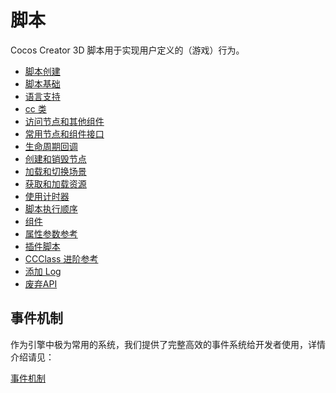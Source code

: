 
# 脚本

Cocos Creator 3D 脚本用于实现用户定义的（游戏）行为。

- [脚本创建](./setup.md)
- [脚本基础](./basic.md)
- [语言支持](./language-support.md)
- [cc 类](./ccclass.md)
- [访问节点和其他组件](./access-node-component.md)
- [常用节点和组件接口](./basic-node-api.md)
- [生命周期回调](./life-cycle-callbacks.md)
- [创建和销毁节点](./create-destroy.md)
- [加载和切换场景](./scene-managing.md)
- [获取和加载资源](./load-assets.md)
- [使用计时器](./scheduler.md)
- [脚本执行顺序](./execution-order.md)
- [组件](./component.md)
- [属性参数参考](./reference/attributes.md)
- [插件脚本](./plugin-scripts.md)
- [CCClass 进阶参考](./ccclass.md)
- [添加 Log](./log.md)
- [废弃API](./deprecated.md)

## 事件机制

作为引擎中极为常用的系统，我们提供了完整高效的事件系统给开发者使用，详情介绍请见：

 [事件机制](../engine/event/index.md)
